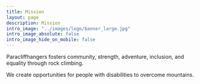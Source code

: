 ```yaml
---
title: Mission 
layout: page
description: Mission
intro_image: "../images/logo/banner_large.jpg"
intro_image_absolute: false 
intro_image_hide_on_mobile: false 
---
```



Paracliffhangers fosters community, strength, adventure, inclusion, and equality through rock climbing.

We create opportunities for people with disabilities to overcome mountains.
